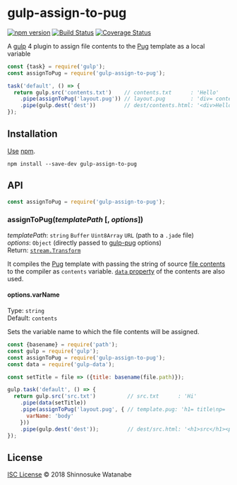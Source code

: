 # gulp-assign-to-pug

[![npm version](https://img.shields.io/npm/v/gulp-assign-to-pug.svg)](https://www.npmjs.com/package/gulp-assign-to-pug)
[![Build Status](https://travis-ci.org/shinnn/gulp-assign-to-pug.svg?branch=master)](https://travis-ci.org/shinnn/gulp-assign-to-pug)
[![Coverage Status](https://coveralls.io/repos/github/shinnn/gulp-assign-to-pug/badge.svg?branch=master)](https://coveralls.io/github/shinnn/gulp-assign-to-pug?branch=master)

A [gulp](https://github.com/gulpjs/gulp) 4 plugin to assign file contents to the [Pug](https://pugjs.org/) template as a local variable

```javascript
const {task} = require('gulp');
const assignToPug = require('gulp-assign-to-pug');

task('default', () => {
  return gulp.src('contents.txt')    // contents.txt      : 'Hello'
    .pipe(assignToPug('layout.pug')) // layout.pug        : 'div= contents'
    .pipe(gulp.dest('dest'))         // dest/contents.html: '<div>Hello</div>'
});
```

## Installation

[Use](https://docs.npmjs.com/cli/install) [npm](https://docs.npmjs.com/getting-started/what-is-npm).

```
npm install --save-dev gulp-assign-to-pug
```

## API

```javascript
const assignToPug = require('gulp-assign-to-pug');
```

### assignToPug(*templatePath* [, *options*])

*templatePath*: `string` `Buffer` `Uint8Array` `URL` (path to a `.jade` file)  
*options*: `Object` (directly passed to [gulp-pug](https://github.com/jamen/gulp-pug) options)  
Return: [`stream.Transform`](https://nodejs.org/api/stream.html#stream_class_stream_transform)

It compiles the [Pug](https://github.com/pugjs/pug) template with passing the string of source [file contents](https://github.com/gulpjs/vinyl#optionscontents) to the compiler as `contents` variable. [`data` property](https://github.com/gulp-community/gulp-pug#pugopts) of the contents are also used.

#### options.varName

Type: `string`  
Default: `contents`

Sets the variable name to which the file contents will be assigned.

```javascript
const {basename} = require('path');
const gulp = require('gulp');
const assignToPug = require('gulp-assign-to-pug');
const data = require('gulp-data');

const setTitle = file => ({title: basename(file.path)});

gulp.task('default', () => {
  return gulp.src('src.txt')          // src.txt      : 'Hi'
    .pipe(data(setTitle))
    .pipe(assignToPug('layout.pug', { // template.pug: 'h1= title\np=  body'
      varName: 'body'
    }))
    .pipe(gulp.dest('dest'));         // dest/src.html: '<h1>src</h1><p>Hi</p>'
});
```

## License

[ISC License](./LICENSE) © 2018 Shinnosuke Watanabe
